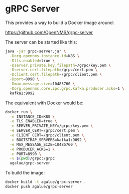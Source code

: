 # gRPC Server

This provides a way to build a Docker image around:

https://github.com/OpenNMS/grpc-server

The server can be started like this:

```bash
java -jar grpc-server.jar \
  -Dorg.opennms.instance.id=K8S \
  -Dtls.enabled=true \
  -Dserver.private.key.filepath=/grpc/key.pem \
  -Dserver.cert.filepath=/grpc/cert.pem \
  -Dclient.cert.filepath=/grpc/client.pem \
  -Dport=8990 \
  -Dmax.message.size=10485760 \
  -Dorg.opennms.core.ipc.grpc.kafka.producer.acks=1 \
  kafka1:9092
```

The equivalent with Docker would be:

```bash
docker run \
  -e INSTANCE_ID=K8S \
  -e TLS_ENABLED=true \
  -e SERVER_PRIVATE_KEY=/grpc/key.pem \
  -e SERVER_CERT=/grpc/cert.pem \
  -e CLIENT_CERT=/grpc/client.pem \
  -e BOOTSTRAP_SERVERS=kafka1:9092 \
  -e MAX_MESSAGE_SIZE=10485760 \
  -e PRODUCER_ACKS=1 \
  -e PORT=8990 \
  -v $(pwd)/grpc:/grpc
  agalue/grpc-server
```

To build the image:

```bash
docker build -t agalue/grpc-server .
docker push agalue/grpc-server
```
